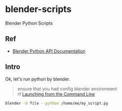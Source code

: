# blender-scripts

Blender Python Scripts

## Ref

- [Blender Python API Documentation](https://docs.blender.org/api/current/)

## Intro

Ok, let's run python by blender.

> ensure that you had config blender environment  
> rf [Launching from the Command Line](https://docs.blender.org/manual/en/latest/advanced/command_line/launch/index.html)

```sh
blender -b file --python /home/me/my_script.py
```
